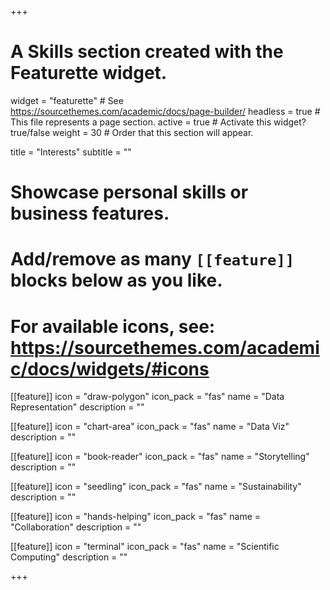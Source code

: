 +++
# A Skills section created with the Featurette widget.
widget = "featurette"  # See https://sourcethemes.com/academic/docs/page-builder/
headless = true  # This file represents a page section.
active = true  # Activate this widget? true/false
weight = 30  # Order that this section will appear.

title = "Interests"
subtitle = ""

# Showcase personal skills or business features.
# 
# Add/remove as many `[[feature]]` blocks below as you like.
# 
# For available icons, see: https://sourcethemes.com/academic/docs/widgets/#icons


[[feature]]
  icon = "draw-polygon"
  icon_pack = "fas"
  name = "Data Representation"
  description = ""

[[feature]]
  icon = "chart-area"
  icon_pack = "fas"
  name = "Data Viz"
  description = ""

[[feature]]
  icon = "book-reader"
  icon_pack = "fas"
  name = "Storytelling"
  description = ""

[[feature]]
  icon = "seedling"
  icon_pack = "fas"
  name = "Sustainability"
  description = ""
  
[[feature]]
  icon = "hands-helping"
  icon_pack = "fas"
  name = "Collaboration"
  description = ""

[[feature]]
  icon = "terminal"
  icon_pack = "fas"
  name = "Scientific Computing"
  description = ""
  
+++
